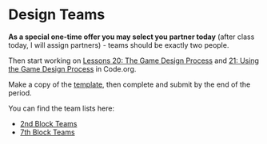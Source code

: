 ---
---

# Design Teams

**As a special one-time offer you may select you partner today** (after class today, I will assign partners) - teams should be exactly two people.

Then start working on [Lessons 20: The Game Design Process](https://studio.code.org/s/csd3-2018/stage/20/puzzle/1) and [21: Using the Game Design Process](https://studio.code.org/s/csd3-2018/stage/21/puzzle/1) in Code.org.

Make a copy of the [template][], then complete and submit by the end of the period.

You can find the team lists here:
* [2nd Block Teams](https://docs.google.com/document/d/1MmlRiILJKSGFmfotH-zmcpzub5C0DYTDMmsl2FGGEmQ/edit?usp=sharing)
* [7th Block Teams](https://docs.google.com/document/d/1iYdykSPk0ATkgQlU923A2wqqsDzHgcBgqmIm4vu_GSI/edit?usp=sharing)

[template]: <https://docs.google.com/document/d/1RWuc25Lza-OUibPPG9eVNIdi4royezlGcDUh0JQvnCY/edit?usp=sharing>
